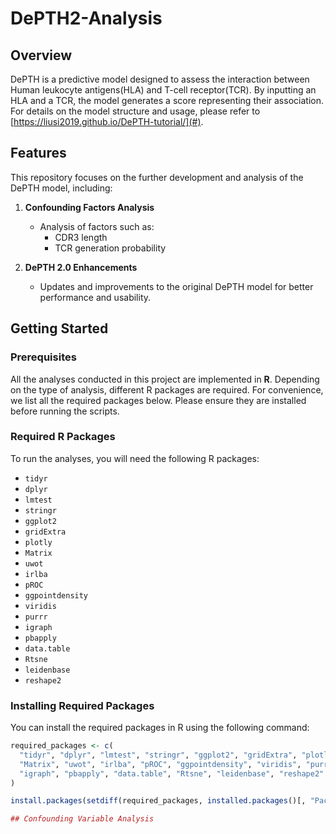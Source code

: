 # DePTH2-Analysis

## Overview
DePTH is a predictive model designed to assess the interaction between Human leukocyte antigens(HLA) and T-cell receptor(TCR). By inputting an HLA and a TCR, the model generates a score representing their association. For details on the model structure and usage, please refer to [https://liusi2019.github.io/DePTH-tutorial/](#).

## Features
This repository focuses on the further development and analysis of the DePTH model, including:
1. **Confounding Factors Analysis**  
   - Analysis of factors such as:
     - CDR3 length  
     - TCR generation probability  

2. **DePTH 2.0 Enhancements**  
   - Updates and improvements to the original DePTH model for better performance and usability.


## Getting Started

### Prerequisites
All the analyses conducted in this project are implemented in **R**. Depending on the type of analysis, different R packages are required. For convenience, we list all the required packages below. Please ensure they are installed before running the scripts.

### Required R Packages
To run the analyses, you will need the following R packages:

- `tidyr`
- `dplyr`
- `lmtest`
- `stringr`
- `ggplot2`
- `gridExtra`
- `plotly`
- `Matrix`
- `uwot`
- `irlba`
- `pROC`
- `ggpointdensity`
- `viridis`
- `purrr`
- `igraph`
- `pbapply`
- `data.table`
- `Rtsne`
- `leidenbase`
- `reshape2`

### Installing Required Packages
You can install the required packages in R using the following command:

```R
required_packages <- c(
  "tidyr", "dplyr", "lmtest", "stringr", "ggplot2", "gridExtra", "plotly",
  "Matrix", "uwot", "irlba", "pROC", "ggpointdensity", "viridis", "purrr",
  "igraph", "pbapply", "data.table", "Rtsne", "leidenbase", "reshape2"
)

install.packages(setdiff(required_packages, installed.packages()[, "Package"]))

## Confounding Variable Analysis




